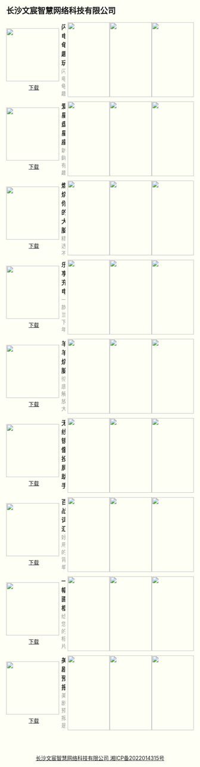 ## 长沙文宸智慧网络科技有限公司


<style>html {background: #fefff5;} #content h2 {height: 0; display: none;} body .page-header {background-color: #fefff5; background-image: none; border-bottom: 1px dashed; color: #333; padding: 1rem;} body .project-tagline {margin: 0;} .site-footer {display: none;}</style>

<section style="display: flex; justify-content: space-between; align-items: center; margin-bottom: 12px;">
	<div style="display: flex; flex-direction: column;">
		<img style="width: 142px; height: 142px; min-width: 142px; margin-right: 6px;" src="https://swsdl.vivo.com.cn/appstore/developer/icon/20220930/202209301517280gbex.png"/>
		<a style="margin: 6px auto 0;" href="https://swsdl.vivo.com.cn/appstore/developer/icon/20220930/202209301517280gbex.png">下载</a>
	</div>
	<div style="max-height: 200px; overflow: hidden;">
		<b style="font-size: 16px;color: #333;">闪电龟趣玩</b>
		<p style="margin: 0; font-size: 14px;color: #999;">闪电龟趣玩是一个用来帮助你快速做决定的应用。
转一转转盘，和朋友一起互动，在聚餐的时候可以与您的朋友一起玩“大冒险轮盘”，帮你做个决定。
可以自己定义添加你要决定的事件和选项。</p>
	</div>
	<div style="display: flex; margin-left: 6px;">
		<img style="width: 113px; height: 200px; min-width: 113px"
src="https://swsdl.vivo.com.cn/appstore/developer/screenshot/20220930/202209301518523adw1.png"/>
		<img style="width: 113px; height: 200px; min-width: 113px" 
src="https://swsdl.vivo.com.cn/appstore/developer/screenshot/20220930/202209301518488a3zr.png"/>
		<img style="width: 113px; height: 200px; min-width: 113px" 
src="https://swsdl.vivo.com.cn/appstore/developer/screenshot/20220930/2022093015185747i54.png"/>
	</div>
</section>

<section style="display: flex; justify-content: space-between; align-items: center; margin-bottom: 12px;">
	<div style="display: flex; flex-direction: column;">
		<img style="width: 142px; height: 142px; min-width: 142px; margin-right: 6px;" src="https://swsdl.vivo.com.cn/appstore/developer/icon/20221007/20221007140539197m9.png"/>
		<a style="margin: 6px auto 0;" href="https://swsdl.vivo.com.cn/appstore/developer/icon/20221007/20221007140539197m9.png">下载</a>
	</div>
	<div style="max-height: 200px; overflow: hidden;">
		<b style="font-size: 16px;color: #333;">爱星盘星座</b>
		<p style="margin: 0; font-size: 14px;color: #999;">新鲜有趣的星座运势测算大全和情感运势专家，全面解析你的每日星座运势，提供丰富的星座配对和心理测试，给你幸福指引，把握十二星座运势前程！不论你是实干的金牛座，细腻的巨蟹座，霸气的狮子座，还是活泼的双子座，星座合盘都能让充满个性又独具慧眼的你一见钟情，轻松打动你的心。
爱星座的你，怎能不动心？快来看看属于你的星座运势吧；</p>
	</div>
	<div style="display: flex; margin-left: 6px;">
		<img style="width: 113px; height: 200px; min-width: 113px"
src="https://swsdl.vivo.com.cn/appstore/capture/screenshot/20220126/20220126160530576379113603.png"/>
		<img style="width: 113px; height: 200px; min-width: 113px" 
src="https://swsdl.vivo.com.cn/appstore/capture/screenshot/20220126/20220126160530576379134440.png"/>
		<img style="width: 113px; height: 200px; min-width: 113px" 
src="https://swsdl.vivo.com.cn/appstore/capture/screenshot/20220126/20220126160531576379199027.png"/>
	</div>
</section>


<section style="display: flex; justify-content: space-between; align-items: center; margin-bottom: 12px;">
	<div style="display: flex; flex-direction: column;">
		<img style="width: 142px; height: 142px; min-width: 142px; margin-right: 6px;" src="https://swsdl.vivo.com.cn/appstore/developer/icon/20220927/202209272231471n2cg.png"/>
		<a style="margin: 6px auto 0;" href="https://swsdl.vivo.com.cn/appstore/developer/icon/20220927/202209272231471n2cg.png">下载</a>
	</div>
	<div style="max-height: 200px; overflow: hidden;">
		<b style="font-size: 16px;color: #333;">燃烧你的大脑</b>
		<p style="margin: 0; font-size: 14px;color: #999;">精选不同模式的经典脑筋急转弯题目，让您通过闯关模式逐个破解，趣味盎然，老少皆宜。
经常练习，你的智力水平和思维能力都会得到质的飞跃。
可以锻炼您从不同角度思考问题，认识世界的能力；
可以帮助您打破固有思维，培养灵活多变的思维能力；</p>
	</div>
	<div style="display: flex; margin-left: 6px;">
		<img style="width: 113px; height: 200px; min-width: 113px"
src="https://swsdl.vivo.com.cn/appstore/developer/screenshot/20220820/202208201639032v58k.png"/>
		<img style="width: 113px; height: 200px; min-width: 113px" 
src="https://swsdl.vivo.com.cn/appstore/developer/screenshot/20220820/202208201639078gxqq.png"/>
		<img style="width: 113px; height: 200px; min-width: 113px" 
src="https://swsdl.vivo.com.cn/appstore/developer/screenshot/20220820/2022082016391256tul.png"/>
	</div>
</section>


<section style="display: flex; justify-content: space-between; align-items: center; margin-bottom: 12px;">
	<div style="display: flex; flex-direction: column;">
		<img style="width: 142px; height: 142px; min-width: 142px; margin-right: 6px;" src="https://swsdl.vivo.com.cn/appstore/developer/icon/20220920/2022092021453145goi.png"/>
		<a style="margin: 6px auto 0;" href="https://swsdl.vivo.com.cn/appstore/developer/icon/20220920/2022092021453145goi.png">下载</a>
	</div>
	<div style="max-height: 200px; overflow: hidden;">
		<b style="font-size: 16px;color: #333;">乐享充电</b>
		<p style="margin: 0; font-size: 14px;color: #999;">一款当下年轻人喜爱的的app，搭配各种超级酷炫好玩儿的充电动画，让你充电时不再枯燥乏味，有了它充电也会变得十分炫彩夺目，与众不同。</p>
	</div>
	<div style="display: flex; margin-left: 6px;">
		<img style="width: 113px; height: 200px; min-width: 113px"
src="https://swsdl.vivo.com.cn/appstore/developer/screenshot/20220927/202209271903026kcdm.png"/>
		<img style="width: 113px; height: 200px; min-width: 113px" 
src="https://swsdl.vivo.com.cn/appstore/developer/screenshot/20220927/2022092719030578mek.png"/>
		<img style="width: 113px; height: 200px; min-width: 113px" 
src="https://swsdl.vivo.com.cn/appstore/developer/screenshot/20220927/202209271903094qyze.png"/>
	</div>
</section>

<section style="display: flex; justify-content: space-between; align-items: center; margin-bottom: 12px;">
	<div style="display: flex; flex-direction: column;">
		<img style="width: 142px; height: 142px; min-width: 142px; margin-right: 6px;" src="https://swsdl.vivo.com.cn/appstore/developer/icon/20220927/202209271855528oa2s.png"/>
		<a style="margin: 6px auto 0;" href="https://swsdl.vivo.com.cn/appstore/developer/icon/20220927/202209271855528oa2s.png">下载</a>
	</div>
	<div style="max-height: 200px; overflow: hidden;">
		<b style="font-size: 16px;color: #333;">羊羊烧脑</b>
		<p style="margin: 0; font-size: 14px;color: #999;">彻底解放大脑，来场智力风暴，解锁不同模式关卡。
跳出思维陷阱，释放脑力的压力，获得终极答案！
超级烧脑风暴，老少皆宜，创意大开！
超强脑力达人，一切尽在掌握之中！
真相只有一个，不要按常理出牌！快试试逆向思维！</p>
	</div>
	<div style="display: flex; margin-left: 6px;">
		<img style="width: 113px; height: 200px; min-width: 113px"
src="https://swsdl.vivo.com.cn/appstore/developer/screenshot/20220914/202209141809518jdr4.png"/>
		<img style="width: 113px; height: 200px; min-width: 113px" 
src="https://swsdl.vivo.com.cn/appstore/developer/screenshot/20220914/2022091418095505j7q.png"/>
		<img style="width: 113px; height: 200px; min-width: 113px" 
src="https://swsdl.vivo.com.cn/appstore/developer/screenshot/20220914/202209141809579pry4.png"/>
	</div>
</section>

<section style="display: flex; justify-content: space-between; align-items: center; margin-bottom: 12px;">
	<div style="display: flex; flex-direction: column;">
		<img style="width: 142px; height: 142px; min-width: 142px; margin-right: 6px;" src="https://swsdl.vivo.com.cn/appstore/capture/icon/20220628/20220628232208631498965053.png"/>
		<a style="margin: 6px auto 0;" href="https://swsdl.vivo.com.cn/appstore/capture/icon/20220628/20220628232208631498965053.png">下载</a>
	</div>
	<div style="max-height: 200px; overflow: hidden;">
		<b style="font-size: 16px;color: #333;">无线镜像投屏助手</b>
		<p style="margin: 0; font-size: 14px;color: #999;">一款简单实用的投屏软件，轻松解决大家投屏的需求，享受大屏观影体验，精彩手机视频内容随心播！

支持图片和视频、画板、音频投屏，把手机上内容快速投递到大屏电视上，享受视觉盛宴和实时互动，丰富交流和视听娱乐方式。

多种投屏方式纵享投屏的乐趣，可以播放你喜爱的照片和视频，快来与朋友或家人一起分享欢乐时光！</p>
	</div>
	<div style="display: flex; margin-left: 6px;">
		<img style="width: 113px; height: 200px; min-width: 113px"
src="https://swsdl.vivo.com.cn/appstore/developer/screenshot/20220921/202209211657529l45v.png"/>
		<img style="width: 113px; height: 200px; min-width: 113px" 
src="https://swsdl.vivo.com.cn/appstore/developer/screenshot/20220921/202209211657563f7p6.png"/>
		<img style="width: 113px; height: 200px; min-width: 113px" 
src="https://swsdl.vivo.com.cn/appstore/developer/screenshot/20220921/202209211658004zmii.png"/>
	</div>
</section>


<section style="display: flex; justify-content: space-between; align-items: center; margin-bottom: 12px;">
	<div style="display: flex; flex-direction: column;">
		<img style="width: 142px; height: 142px; min-width: 142px; margin-right: 6px;" src="https://swsdl.vivo.com.cn/appstore/developer/icon/20220701/2022070115371345uhw.png"/>
		<a style="margin: 6px auto 0;" href="https://swsdl.vivo.com.cn/appstore/developer/icon/20220701/2022070115371345uhw.png">下载</a>
	</div>
	<div style="max-height: 200px; overflow: hidden;">
		<b style="font-size: 16px;color: #333;">百战词汇</b>
		<p style="margin: 0; font-size: 14px;color: #999;">好用的背单词软件，快速掌握词汇量的秘密武器！
纯正的美式发音和灵活的展现形式，通过耳朵和眼睛的双重强力灌输，让背诵事半功倍。
多种专项训练模式，让您在不同的模式中反复巩固词汇，让学习变得有趣简单！</p>
	</div>
	<div style="display: flex; margin-left: 6px;">
		<img style="width: 113px; height: 200px; min-width: 113px"
src="https://swsdl.vivo.com.cn/appstore/developer/screenshot/20220701/202207011542036ev73.png"/>
		<img style="width: 113px; height: 200px; min-width: 113px" 
src="https://swsdl.vivo.com.cn/appstore/developer/screenshot/20220701/202207011542063yblz.png"/>
		<img style="width: 113px; height: 200px; min-width: 113px" 
src="https://swsdl.vivo.com.cn/appstore/developer/screenshot/20220701/202207011542091rmn3.png"/>
	</div>
</section>

<section style="display: flex; justify-content: space-between; align-items: center; margin-bottom: 12px;">
	<div style="display: flex; flex-direction: column;">
		<img style="width: 142px; height: 142px; min-width: 142px; margin-right: 6px;" src="https://swsdl.vivo.com.cn/appstore/developer/icon/20220620/202206201559059ug10.png"/>
		<a style="margin: 6px auto 0;" href="https://swsdl.vivo.com.cn/appstore/developer/icon/20220620/202206201559059ug10.png">下载</a>
	</div>
	<div style="max-height: 200px; overflow: hidden;">
		<b style="font-size: 16px;color: #333;">一幅画框</b>
		<p style="margin: 0; font-size: 14px;color: #999;">给您的相片、图片、摄影、绘画等作品加点料，生成一张带相框的作品。
一幅画框为您提供多款高级的艺术相框，丰富的背景素材，多款不同风格滤镜。重新定义你的作品</p>
	</div>
	<div style="display: flex; margin-left: 6px;">
		<img style="width: 113px; height: 200px; min-width: 113px"
src="https://swsdl.vivo.com.cn/appstore/developer/screenshot/20220620/2022062016001997iub.png"/>
		<img style="width: 113px; height: 200px; min-width: 113px" 
src="https://swsdl.vivo.com.cn/appstore/developer/screenshot/20220620/202206201600219bdlk.png"/>
		<img style="width: 113px; height: 200px; min-width: 113px" 
src="https://swsdl.vivo.com.cn/appstore/developer/screenshot/20220620/202206201600241biqq.png"/>
	</div>
</section>

<section style="display: flex; justify-content: space-between; align-items: center; margin-bottom: 12px;">
	<div style="display: flex; flex-direction: column;">
		<img style="width: 142px; height: 142px; min-width: 142px; margin-right: 6px;" src="https://swsdl.vivo.com.cn/appstore/capture/icon/20211228/20211228165554566850037053.png"/>
		<a style="margin: 6px auto 0;" href="https://swsdl.vivo.com.cn/appstore/capture/icon/20211228/20211228165554566850037053.png">下载</a>
	</div>
	<div style="max-height: 200px; overflow: hidden;">
		<b style="font-size: 16px;color: #333;">美剧预报</b>
		<p style="margin: 0; font-size: 14px;color: #999;">美剧预报是一款专业的影视剧解说与推荐应用，内容丰富，影评精彩。
包含多种影视分类，能快速发现你想要的资源。
通过经典影视影评赏析，感受电影艺术的魅力，发现电影的精彩。</p>
	</div>
	<div style="display: flex; margin-left: 6px;">
		<img style="width: 113px; height: 200px; min-width: 113px"
src="https://swsdl.vivo.com.cn/appstore/capture/screenshot/20211228/20211228165554566850072812.png"/>
		<img style="width: 113px; height: 200px; min-width: 113px" 
src="https://swsdl.vivo.com.cn/appstore/capture/screenshot/20211228/20211228165555566850077459.png"/>
		<img style="width: 113px; height: 200px; min-width: 113px" 
src="https://swsdl.vivo.com.cn/appstore/capture/screenshot/20211228/20211228165556566850044662.png"/>
	</div>
</section>



<a style="display: block; margin: 4rem; text-align: center;" href="http://beian.miit.gov.cn/">长沙文宸智慧网络科技有限公司 湘ICP备2022014315号</a>
